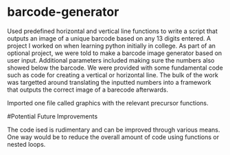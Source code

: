 # barcode-generator
Used predefined horizontal and vertical line functions to write a script that outputs an image of a unique barcode based on any 13 digits entered.
A project I worked on when learning python initially in college. As part of an optional project, we were told to make a barcode image generator based on user input.
Additional parameters included making sure the numbers also showed below the barcode. We were provided with some fundamental code such as code for creating a vertical or horizontal line.
The bulk of the work was targetted around translating the inputted numbers into a framework that outputs the correct image of a barecode afterwards.

Imported one file called graphics with the relevant precursor functions.

#Potential Future Improvements

The code ised is rudimentary and can be improved through various means.
One way would be to reduce the overall amount of code using functions or nested loops.
